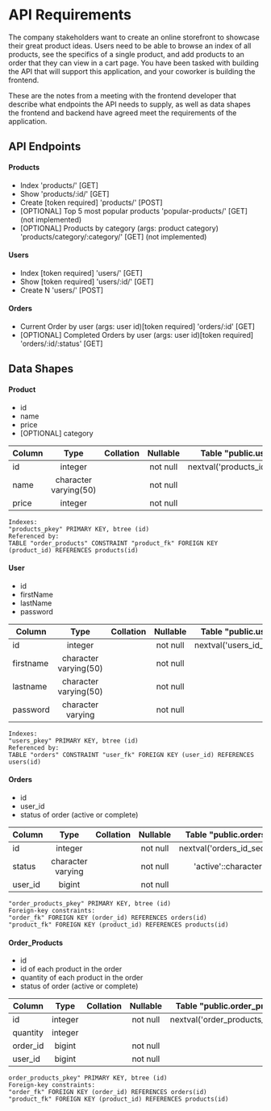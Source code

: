 # API Requirements

The company stakeholders want to create an online storefront to showcase their great product ideas. Users need to be able to browse an index of all products, see the specifics of a single product, and add products to an order that they can view in a cart page. You have been tasked with building the API that will support this application, and your coworker is building the frontend.

These are the notes from a meeting with the frontend developer that describe what endpoints the API needs to supply, as well as data shapes the frontend and backend have agreed meet the requirements of the application.

## API Endpoints

#### Products

- Index 'products/' [GET]
- Show 'products/:id/' [GET]
- Create [token required] 'products/' [POST]
- [OPTIONAL] Top 5 most popular products 'popular-products/' [GET] (not implemented)
- [OPTIONAL] Products by category (args: product category) 'products/category/:category/' [GET] (not implemented)

#### Users

- Index [token required] 'users/' [GET]
- Show [token required] 'users/:id/' [GET]
- Create N 'users/' [POST]

#### Orders

- Current Order by user (args: user id)[token required] 'orders/:id' [GET]
- [OPTIONAL] Completed Orders by user (args: user id)[token required] 'orders/:id/:status' [GET]

## Data Shapes

#### Product

- id
- name
- price
- [OPTIONAL] category

| Column |         Type          | Collation | Nullable |     Table "public.users" Default     |
| ------ | :-------------------: | --------: | :------: | :----------------------------------: |
| id     |        integer        |           | not null | nextval('products_id_seq'::regclass) |
| name   | character varying(50) |           | not null |
| price  |        integer        |           | not null |

    Indexes:
    "products_pkey" PRIMARY KEY, btree (id)
    Referenced by:
    TABLE "order_products" CONSTRAINT "product_fk" FOREIGN KEY (product_id) REFERENCES products(id)

#### User

- id
- firstName
- lastName
- password

| Column    |         Type          | Collation | Nullable |   Table "public.users" Default    |
| --------- | :-------------------: | --------: | :------: | :-------------------------------: |
| id        |        integer        |           | not null | nextval('users_id_seq'::regclass) |
| firstname | character varying(50) |           | not null |
| lastname  | character varying(50) |           | not null |
| password  |   character varying   |           | not null |

    Indexes:
    "users_pkey" PRIMARY KEY, btree (id)
    Referenced by:
    TABLE "orders" CONSTRAINT "user_fk" FOREIGN KEY (user_id) REFERENCES users(id)

#### Orders

- id
- user_id
- status of order (active or complete)

| Column  |       Type        | Collation | Nullable |   Table "public.orders" Default    |
| ------- | :---------------: | --------: | :------: | :--------------------------------: |
| id      |      integer      |           | not null | nextval('orders_id_seq'::regclass) |
| status  | character varying |           | not null |    'active'::character varying     |
| user_id |      bigint       |           | not null |

    "order_products_pkey" PRIMARY KEY, btree (id)
    Foreign-key constraints:
    "order_fk" FOREIGN KEY (order_id) REFERENCES orders(id)
    "product_fk" FOREIGN KEY (product_id) REFERENCES products(id)

#### Order_Products

- id
- id of each product in the order
- quantity of each product in the order
- status of order (active or complete)

| Column   |  Type   | Collation | Nullable | Table "public.order_products" Default      |
| -------- | :-----: | --------: | :------: | ------------------------------------------ |
| id       | integer |           | not null | nextval('order_products_id_seq'::regclass) |
| quantity | integer |           |          |
| order_id | bigint  |           | not null |
| user_id  | bigint  |           | not null |

    order_products_pkey" PRIMARY KEY, btree (id)
    Foreign-key constraints:
    "order_fk" FOREIGN KEY (order_id) REFERENCES orders(id)
    "product_fk" FOREIGN KEY (product_id) REFERENCES products(id)
